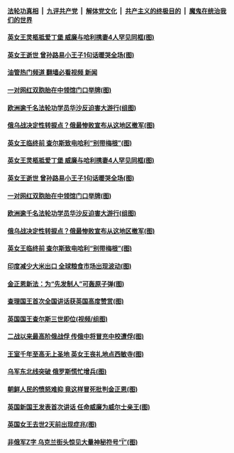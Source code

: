 ####  [法轮功真相](../../../../basic/blob/master/README.md?t=09112231) &nbsp;|&nbsp; [九评共产党](../../../../9ping.md/blob/master/README.md?t=09112231) &nbsp;|&nbsp; [解体党文化](../../../../jtdwh.md/blob/master/README.md?t=09112231)  &nbsp;|&nbsp; [共产主义的终极目的](../../../../gczydzjmd.md/blob/master/README.md?t=09112231) &nbsp;|&nbsp; [魔鬼在统治我们的世界](../../../../mgztzwmdsj.md/blob/master/README.md?t=09112231) 

#### [英女王灵柩抵爱丁堡 威廉与哈利携妻4人罕见同框(图)](../pages/p9/1016444.md?t=09112231) 

#### [英女王逝世 曾孙路易小王子1句话暖哭全场(图)](../pages/p9/1016447.md?t=09112231) 

#### [油管热门频道 翻墙必看视频 新闻](http://45.76.130.85:81/youtube.html?09112231)

#### [一对网红双胞胎在中领馆门口举牌(图)](../pages/p9/1016435.md?t=09112231) 

#### [欧洲逾千名法轮功学员华沙反迫害大游行(组图)](../pages/p9/1016422.md?t=09112231) 

#### [俄乌战决定性转捩点？俄最惨败宣布从这地区撤军(图)](../pages/p9/1016425.md?t=09112231) 

#### [英女王临终前​​​​​​​&nbsp;查尔斯致电哈利“别带梅根”(图)](../pages/p9/1016384.md?t=09112231) 

#### [英女王灵柩抵爱丁堡 威廉与哈利携妻4人罕见同框(图)](../pages/p9/1016444.md?t=09112231) 

#### [英女王逝世 曾孙路易小王子1句话暖哭全场(图)](../pages/p9/1016447.md?t=09112231) 

#### [一对网红双胞胎在中领馆门口举牌(图)](../pages/p9/1016435.md?t=09112231) 

#### [欧洲逾千名法轮功学员华沙反迫害大游行(组图)](../pages/p9/1016422.md?t=09112231) 

#### [俄乌战决定性转捩点？俄最惨败宣布从这地区撤军(图)](../pages/p9/1016425.md?t=09112231) 

#### [英女王临终前​​​​​​​&nbsp;查尔斯致电哈利“别带梅根”(图)](../pages/p9/1016384.md?t=09112231) 

#### [印度减少大米出口 全球粮食市场出现波动(图)](../pages/p9/1016426.md?t=09112231) 

#### [金正恩新法：为“先发制人”可轰原子弹(图)](../pages/p9/1016371.md?t=09112231) 



#### [查理国王首次全国讲话获英国高度赞赏(图)](../pages/p9/1016374.md?t=09112231) 

#### [英国国王查尔斯三世即位(视频/组图)](../pages/p9/1016373.md?t=09112231) 

#### [二战以来最高阶俄战俘 传俄中将冒充中校遭俘(图)](../pages/p9/1016356.md?t=09112231) 

#### [王室千年至高无上圣地 英女王丧礼地点西敏寺(图)](../pages/p9/1016312.md?t=09112231) 

#### [乌军东北线突破 俄罗斯慌忙增兵(图)](../pages/p9/1016352.md?t=09112231) 

#### [朝鲜人民的愤怒难抑 竟这样冒死批判金正恩(图)](../pages/p9/1016306.md?t=09112231) 

#### [英国新国王发表首次讲话 任命威廉为威尔士亲王(图)](../pages/p9/1016258.md?t=09112231) 


#### [英国女王去世2天前出现症兆(图)](../pages/p9/1016310.md?t=09112231) 

#### [非俄军Z字 乌克兰街头惊见大量神秘符号“Ї”(图)](../pages/p9/1016233.md?t=09112231) 

<img src='http://gfw-breaker.win/goodnews/indexes/p9.md' width='0px' height='0px'/>
